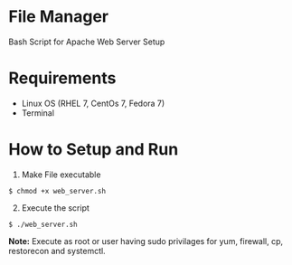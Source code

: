 # File Manager
Bash Script for Apache Web Server Setup 
# Requirements
+ Linux OS (RHEL 7, CentOs 7, Fedora 7) 
+ Terminal


# How to Setup and Run

1. Make File executable
```
$ chmod +x web_server.sh
```

2. Execute the script
```
$ ./web_server.sh
```

**Note:** Execute as root or user having sudo privilages for yum, firewall, cp, restorecon and systemctl.
